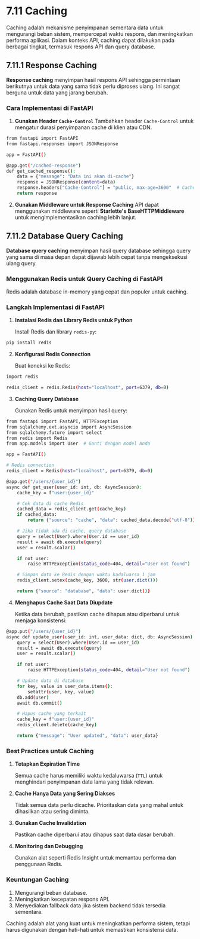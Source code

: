 # 7.11 Caching

Caching adalah mekanisme penyimpanan sementara data untuk mengurangi beban sistem, mempercepat waktu respons, dan meningkatkan performa aplikasi. Dalam konteks API, caching dapat dilakukan pada berbagai tingkat, termasuk respons API dan query database.

## 7.11.1 Response Caching

**Response caching** menyimpan hasil respons API sehingga permintaan berikutnya untuk data yang sama tidak perlu diproses ulang. Ini sangat berguna untuk data yang jarang berubah.

### **Cara Implementasi di FastAPI**

1. **Gunakan Header `Cache-Control`**
Tambahkan header `Cache-Control` untuk mengatur durasi penyimpanan cache di klien atau CDN.

```bash
from fastapi import FastAPI
from fastapi.responses import JSONResponse

app = FastAPI()

@app.get("/cached-response")
def get_cached_response():
    data = {"message": "Data ini akan di-cache"}
    response = JSONResponse(content=data)
    response.headers["Cache-Control"] = "public, max-age=3600"  # Cache selama 1 jam
    return response
```

2. **Gunakan Middleware untuk Response Caching**
API dapat menggunakan middleware seperti **Starlette's BaseHTTPMiddleware** untuk mengimplementasikan caching lebih lanjut.

## 7.11.2 Database Query Caching

**Database query caching** menyimpan hasil query database sehingga query yang sama di masa depan dapat dijawab lebih cepat tanpa mengeksekusi ulang query.

### **Menggunakan Redis untuk Query Caching di FastAPI**

Redis adalah database in-memory yang cepat dan populer untuk caching.

### **Langkah Implementasi di FastAPI**

1. **Instalasi Redis dan Library Redis untuk Python**
   
   Install Redis dan library `redis-py`:

```bash
pip install redis
```

2. **Konfigurasi Redis Connection**
   
   Buat koneksi ke Redis:

```bash
import redis

redis_client = redis.Redis(host="localhost", port=6379, db=0)
```

3. **Caching Query Database**
   
   Gunakan Redis untuk menyimpan hasil query:

```bash
from fastapi import FastAPI, HTTPException
from sqlalchemy.ext.asyncio import AsyncSession
from sqlalchemy.future import select
from redis import Redis
from app.models import User  # Ganti dengan model Anda

app = FastAPI()

# Redis connection
redis_client = Redis(host="localhost", port=6379, db=0)

@app.get("/users/{user_id}")
async def get_user(user_id: int, db: AsyncSession):
    cache_key = f"user:{user_id}"

    # Cek data di cache Redis
    cached_data = redis_client.get(cache_key)
    if cached_data:
        return {"source": "cache", "data": cached_data.decode("utf-8")}

    # Jika tidak ada di cache, query database
    query = select(User).where(User.id == user_id)
    result = await db.execute(query)
    user = result.scalar()

    if not user:
        raise HTTPException(status_code=404, detail="User not found")

    # Simpan data ke Redis dengan waktu kadaluarsa 1 jam
    redis_client.setex(cache_key, 3600, str(user.dict()))

    return {"source": "database", "data": user.dict()}
```

4. **Menghapus Cache Saat Data Diupdate**
   
   Ketika data berubah, pastikan cache dihapus atau diperbarui untuk menjaga konsistensi:

```bash
@app.put("/users/{user_id}")
async def update_user(user_id: int, user_data: dict, db: AsyncSession):
    query = select(User).where(User.id == user_id)
    result = await db.execute(query)
    user = result.scalar()

    if not user:
        raise HTTPException(status_code=404, detail="User not found")

    # Update data di database
    for key, value in user_data.items():
        setattr(user, key, value)
    db.add(user)
    await db.commit()

    # Hapus cache yang terkait
    cache_key = f"user:{user_id}"
    redis_client.delete(cache_key)

    return {"message": "User updated", "data": user_data}
```

### **Best Practices untuk Caching**

1. **Tetapkan Expiration Time**
   
   Semua cache harus memiliki waktu kedaluwarsa (`TTL`) untuk menghindari penyimpanan data lama yang tidak relevan.
2. **Cache Hanya Data yang Sering Diakses** 

   Tidak semua data perlu dicache. Prioritaskan data yang mahal untuk dihasilkan atau sering diminta.
3. **Gunakan Cache Invalidation** 

   Pastikan cache diperbarui atau dihapus saat data dasar berubah.
4. **Monitoring dan Debugging** 

   Gunakan alat seperti Redis Insight untuk memantau performa dan penggunaan Redis.


### **Keuntungan Caching**

1. Mengurangi beban database.
2. Meningkatkan kecepatan respons API.
3. Menyediakan fallback data jika sistem backend tidak tersedia sementara.

Caching adalah alat yang kuat untuk meningkatkan performa sistem, tetapi harus digunakan dengan hati-hati untuk memastikan konsistensi data.